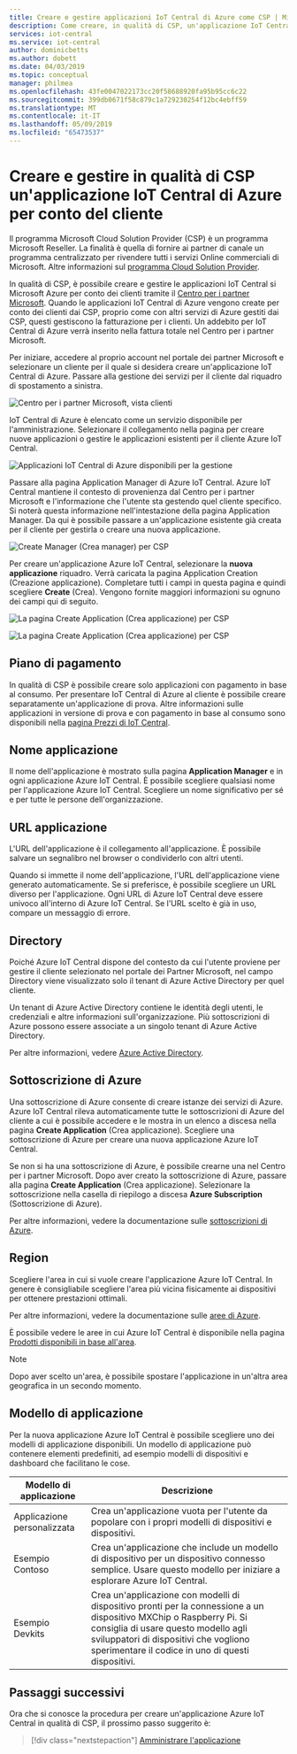 ```yaml
---
title: Creare e gestire applicazioni IoT Central di Azure come CSP | Microsoft Docs
description: Come creare, in qualità di CSP, un'applicazione IoT Central di Azure per conto del cliente.
services: iot-central
ms.service: iot-central
author: dominicbetts
ms.author: dobett
ms.date: 04/03/2019
ms.topic: conceptual
manager: philmea
ms.openlocfilehash: 43fe0047022173cc20f58688920fa95b95cc6c22
ms.sourcegitcommit: 399db0671f58c879c1a729230254f12bc4ebff59
ms.translationtype: MT
ms.contentlocale: it-IT
ms.lasthandoff: 05/09/2019
ms.locfileid: "65473537"
---
```

# <a name="as-a-csp-create-and-manage-an-azure-iot-central-application-on-behalf-of-your-customer"></a>Creare e gestire in qualità di CSP un'applicazione IoT Central di Azure per conto del cliente 

Il programma Microsoft Cloud Solution Provider (CSP) è un programma Microsoft Reseller. La finalità è quella di fornire ai partner di canale un programma centralizzato per rivendere tutti i servizi Online commerciali di Microsoft. Altre informazioni sul [programma Cloud Solution Provider](https://partner.microsoft.com/cloud-solution-provider).

In qualità di CSP, è possibile creare e gestire le applicazioni IoT Central si Microsoft Azure per conto dei clienti tramite il [Centro per i partner Microsoft](https://partnercenter.microsoft.com/partner/home). Quando le applicazioni IoT Central di Azure vengono create per conto dei clienti dai CSP, proprio come con altri servizi di Azure gestiti dai CSP, questi gestiscono la fatturazione per i clienti. Un addebito per IoT Central di Azure verrà inserito nella fattura totale nel Centro per i partner Microsoft.

Per iniziare, accedere al proprio account nel portale dei partner Microsoft e selezionare un cliente per il quale si desidera creare un'applicazione IoT Central di Azure. Passare alla gestione dei servizi per il cliente dal riquadro di spostamento a sinistra.

![Centro per i partner Microsoft, vista clienti](media/howto-create-application-csp/image1.png)

IoT Central di Azure è elencato come un servizio disponibile per l'amministrazione. Selezionare il collegamento nella pagina per creare nuove applicazioni o gestire le applicazioni esistenti per il cliente Azure IoT Central.

![Applicazioni IoT Central di Azure disponibili per la gestione](media/howto-create-application-csp/image2.png)

Passare alla pagina Application Manager di Azure IoT Central. Azure IoT Central mantiene il contesto di provenienza dal Centro per i partner Microsoft e l'informazione che l'utente sta gestendo quel cliente specifico. Si noterà questa informazione nell'intestazione della pagina Application Manager. Da qui è possibile passare a un'applicazione esistente già creata per il cliente per gestirla o creare una nuova applicazione.

![Create Manager (Crea manager) per CSP](media/howto-create-application-csp/image3.png)

Per creare un'applicazione Azure IoT Central, selezionare la **nuova applicazione** riquadro. Verrà caricata la pagina Application Creation (Creazione applicazione). Completare tutti i campi in questa pagina e quindi scegliere **Create** (Crea). Vengono fornite maggiori informazioni su ognuno dei campi qui di seguito.

![La pagina Create Application (Crea applicazione) per CSP](media/howto-create-application-csp/image4.png)

![La pagina Create Application (Crea applicazione) per CSP](media/howto-create-application-csp/image4-1.png)

## <a name="payment-plan"></a>Piano di pagamento

In qualità di CSP è possibile creare solo applicazioni con pagamento in base al consumo. Per presentare IoT Central di Azure al cliente è possibile creare separatamente un'applicazione di prova. Altre informazioni sulle applicazioni in versione di prova e con pagamento in base al consumo sono disponibili nella [pagina Prezzi di IoT Central](https://azure.microsoft.com/pricing/details/iot-central/).

## <a name="application-name"></a>Nome applicazione

Il nome dell'applicazione è mostrato sulla pagina **Application Manager** e in ogni applicazione Azure IoT Central. È possibile scegliere qualsiasi nome per l'applicazione Azure IoT Central. Scegliere un nome significativo per sé e per tutte le persone dell'organizzazione.

## <a name="application-url"></a>URL applicazione

L'URL dell'applicazione è il collegamento all'applicazione. È possibile salvare un segnalibro nel browser o condividerlo con altri utenti.

Quando si immette il nome dell'applicazione, l'URL dell'applicazione viene generato automaticamente. Se si preferisce, è possibile scegliere un URL diverso per l'applicazione. Ogni URL di Azure IoT Central deve essere univoco all'interno di Azure IoT Central. Se l'URL scelto è già in uso, compare un messaggio di errore.

## <a name="directory"></a>Directory

Poiché Azure IoT Central dispone del contesto da cui l'utente proviene per gestire il cliente selezionato nel portale dei Partner Microsoft, nel campo Directory viene visualizzato solo il tenant di Azure Active Directory per quel cliente. 

Un tenant di Azure Active Directory contiene le identità degli utenti, le credenziali e altre informazioni sull'organizzazione. Più sottoscrizioni di Azure possono essere associate a un singolo tenant di Azure Active Directory.

Per altre informazioni, vedere [Azure Active Directory](https://docs.microsoft.com/azure/active-directory/).

## <a name="azure-subscription"></a>Sottoscrizione di Azure

Una sottoscrizione di Azure consente di creare istanze dei servizi di Azure. Azure IoT Central rileva automaticamente tutte le sottoscrizioni di Azure del cliente a cui è possibile accedere e le mostra in un elenco a discesa nella pagina **Create Application** (Crea applicazione). Scegliere una sottoscrizione di Azure per creare una nuova applicazione Azure IoT Central.

Se non si ha una sottoscrizione di Azure, è possibile crearne una nel Centro per i partner Microsoft. Dopo aver creato la sottoscrizione di Azure, passare alla pagina **Create Application** (Crea applicazione). Selezionare la sottoscrizione nella casella di riepilogo a discesa **Azure Subscription** (Sottoscrizione di Azure).

Per altre informazioni, vedere la documentazione sulle [sottoscrizioni di Azure](https://docs.microsoft.com/azure/guides/developer/azure-developer-guide#understanding-accounts-subscriptions-and-billing).

## <a name="region"></a>Region

Scegliere l'area in cui si vuole creare l'applicazione Azure IoT Central. In genere è consigliabile scegliere l'area più vicina fisicamente ai dispositivi per ottenere prestazioni ottimali.

Per altre informazioni, vedere la documentazione sulle [aree di Azure](https://docs.microsoft.com/azure/guides/developer/azure-developer-guide#azure-regions).

È possibile vedere le aree in cui Azure IoT Central è disponibile nella pagina [Prodotti disponibili in base all'area](https://azure.microsoft.com/regions/services/).

> [!Note]
> Dopo aver scelto un'area, è possibile spostare l'applicazione in un'altra area geografica in un secondo momento.

## <a name="application-template"></a>Modello di applicazione

Per la nuova applicazione Azure IoT Central è possibile scegliere uno dei modelli di applicazione disponibili. Un modello di applicazione può contenere elementi predefiniti, ad esempio modelli di dispositivi e dashboard che facilitano le cose.

| Modello di applicazione | Descrizione |
| -------------------- | ----------- |
| Applicazione personalizzata   | Crea un'applicazione vuota per l'utente da popolare con i propri modelli di dispositivi e dispositivi. |
| Esempio Contoso       | Crea un'applicazione che include un modello di dispositivo per un dispositivo connesso semplice. Usare questo modello per iniziare a esplorare Azure IoT Central. |
| Esempio Devkits       | Crea un'applicazione con modelli di dispositivo pronti per la connessione a un dispositivo MXChip o Raspberry Pi. Si consiglia di usare questo modello agli sviluppatori di dispositivi che vogliono sperimentare il codice in uno di questi dispositivi. |

## <a name="next-steps"></a>Passaggi successivi

Ora che si conosce la procedura per creare un'applicazione Azure IoT Central in qualità di CSP, il prossimo passo suggerito è:

> [!div class="nextstepaction"]
> [Amministrare l'applicazione](howto-administer.md)
